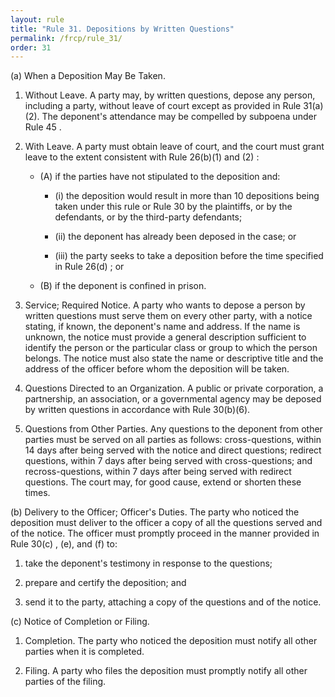 ```yaml
---
layout: rule
title: "Rule 31. Depositions by Written Questions"
permalink: /frcp/rule_31/
order: 31
---
```


(a) When a Deposition May Be Taken.


1. Without Leave. A party may, by written questions, depose any person, including a party, without leave of court except as provided in Rule 31(a)(2). The deponent's attendance may be compelled by subpoena under Rule 45 .


2. With Leave. A party must obtain leave of court, and the court must grant leave to the extent consistent with Rule 26(b)(1) and (2) :


    - (A) if the parties have not stipulated to the deposition and:


        - (i) the deposition would result in more than 10 depositions being taken under this rule or Rule 30 by the plaintiffs, or by the defendants, or by the third-party defendants;


        - (ii) the deponent has already been deposed in the case; or


        - (iii) the party seeks to take a deposition before the time specified in Rule 26(d) ; or


    - (B) if the deponent is confined in prison.


3. Service; Required Notice. A party who wants to depose a person by written questions must serve them on every other party, with a notice stating, if known, the deponent's name and address. If the name is unknown, the notice must provide a general description sufficient to identify the person or the particular class or group to which the person belongs. The notice must also state the name or descriptive title and the address of the officer before whom the deposition will be taken.


4. Questions Directed to an Organization. A public or private corporation, a partnership, an association, or a governmental agency may be deposed by written questions in accordance with Rule 30(b)(6).


5. Questions from Other Parties. Any questions to the deponent from other parties must be served on all parties as follows: cross-questions, within 14 days after being served with the notice and direct questions; redirect questions, within 7 days after being served with cross-questions; and recross-questions, within 7 days after being served with redirect questions. The court may, for good cause, extend or shorten these times.


(b) Delivery to the Officer; Officer's Duties. The party who noticed the deposition must deliver to the officer a copy of all the questions served and of the notice. The officer must promptly proceed in the manner provided in Rule 30(c) , (e), and (f) to:


1. take the deponent's testimony in response to the questions;


2. prepare and certify the deposition; and


3. send it to the party, attaching a copy of the questions and of the notice.


(c) Notice of Completion or Filing.


1. Completion. The party who noticed the deposition must notify all other parties when it is completed.


2. Filing. A party who files the deposition must promptly notify all other parties of the filing.
